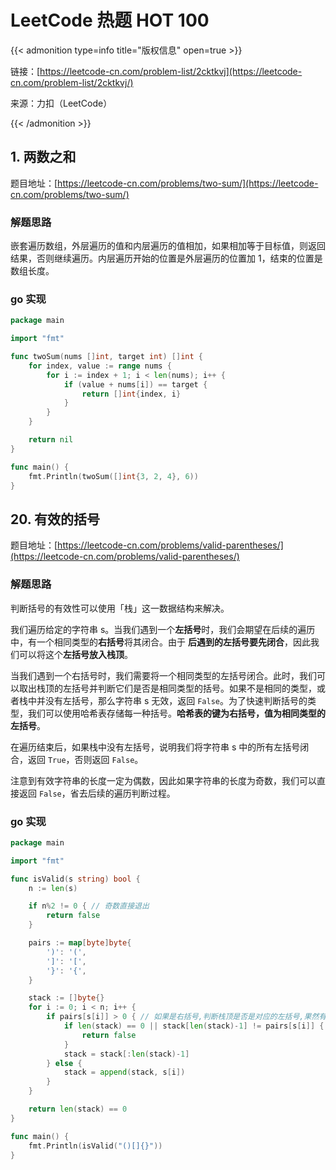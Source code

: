 # LeetCode 热题 HOT 100


[//]: # (https://cdn.xiaobinqt.cn/xiaobinqt.io/20220326/750cc88f8c434944af5eec1c38b02b51.png)

[//]: # (https://cdn.xiaobinqt.cn/xiaobinqt.io/20220326/45ef828b089c4dd18ec699336bc2499f.png)


{{< admonition type=info title="版权信息" open=true >}}

链接：[https://leetcode-cn.com/problem-list/2cktkvj](https://leetcode-cn.com/problem-list/2cktkvj/)

来源：力扣（LeetCode）

{{< /admonition >}}

## 1. 两数之和

题目地址：[https://leetcode-cn.com/problems/two-sum/](https://leetcode-cn.com/problems/two-sum/)

### 解题思路

嵌套遍历数组，外层遍历的值和内层遍历的值相加，如果相加等于目标值，则返回结果，否则继续遍历。内层遍历开始的位置是外层遍历的位置加 1，结束的位置是数组长度。

### go 实现

```go
package main

import "fmt"

func twoSum(nums []int, target int) []int {
	for index, value := range nums {
		for i := index + 1; i < len(nums); i++ {
			if (value + nums[i]) == target {
				return []int{index, i}
			}
		}
	}

	return nil
}

func main() {
	fmt.Println(twoSum([]int{3, 2, 4}, 6))
}
```

## 20. 有效的括号

题目地址：[https://leetcode-cn.com/problems/valid-parentheses/](https://leetcode-cn.com/problems/valid-parentheses/)

### 解题思路

判断括号的有效性可以使用「栈」这一数据结构来解决。

我们遍历给定的字符串 s。当我们遇到一个**左括号**时，我们会期望在后续的遍历中，有一个相同类型的**右括号**将其闭合。由于
**后遇到的左括号要先闭合**，因此我们可以将这个**左括号放入栈顶**。

当我们遇到一个右括号时，我们需要将一个相同类型的左括号闭合。此时，我们可以取出栈顶的左括号并判断它们是否是相同类型的括号。如果不是相同的类型，或者栈中并没有左括号，那么字符串 s 无效，返回
`False`。为了快速判断括号的类型，我们可以使用哈希表存储每一种括号。**哈希表的键为右括号，值为相同类型的左括号**。

在遍历结束后，如果栈中没有左括号，说明我们将字符串 s 中的所有左括号闭合，返回 `True`，否则返回 `False`。

注意到有效字符串的长度一定为偶数，因此如果字符串的长度为奇数，我们可以直接返回 `False`，省去后续的遍历判断过程。

### go 实现

```go
package main

import "fmt"

func isValid(s string) bool {
	n := len(s)

	if n%2 != 0 { // 奇数直接退出
		return false
	}

	pairs := map[byte]byte{
		')': '(',
		']': '[',
		'}': '{',
	}

	stack := []byte{}
	for i := 0; i < n; i++ {
		if pairs[s[i]] > 0 { // 如果是右括号,判断栈顶是否是对应的左括号,果然有对应的左括号,则弹出栈顶元素,否则直接退出
			if len(stack) == 0 || stack[len(stack)-1] != pairs[s[i]] {
				return false
			}
			stack = stack[:len(stack)-1]
		} else {
			stack = append(stack, s[i])
		}
	}

	return len(stack) == 0
}

func main() {
	fmt.Println(isValid("()[]{}"))
}

```





